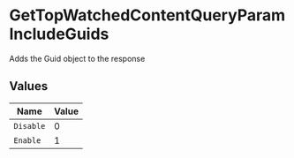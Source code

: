 # GetTopWatchedContentQueryParamIncludeGuids

Adds the Guid object to the response



## Values

| Name      | Value     |
| --------- | --------- |
| `Disable` | 0         |
| `Enable`  | 1         |